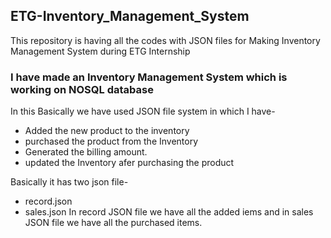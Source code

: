 ## ETG-Inventory_Management_System
This repository is having all the codes with JSON files for Making Inventory Management System during ETG Internship 

### I have made an Inventory Management System which is working on NOSQL database
In this Basically we have used JSON file system in which I have-
- Added the new product to the inventory
- purchased the product from the Inventory
- Generated the billing amount.
- updated the Inventory afer purchasing the product

Basically it has two json file-
- record.json
- sales.json
In record JSON file we have all the added iems and in sales JSON file we have all the purchased items.
